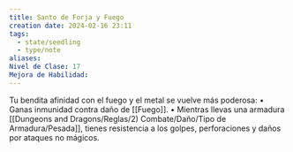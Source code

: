 ```yaml
---
title: Santo de Forja y Fuego
creation date: 2024-02-16 23:11
tags:
  - state/seedling
  - type/note
aliases: 
Nivel de Clase: 17
Mejora de Habilidad:
---
```

Tu bendita afinidad con el fuego y el metal se vuelve más poderosa:
• Ganas inmunidad contra daño de [[Fuego]].
• Mientras llevas una armadura [[Dungeons and Dragons/Reglas/2) Combate/Daño/Tipo de Armadura/Pesada]], tienes resistencia a los golpes, perforaciones y daños por ataques no mágicos.

